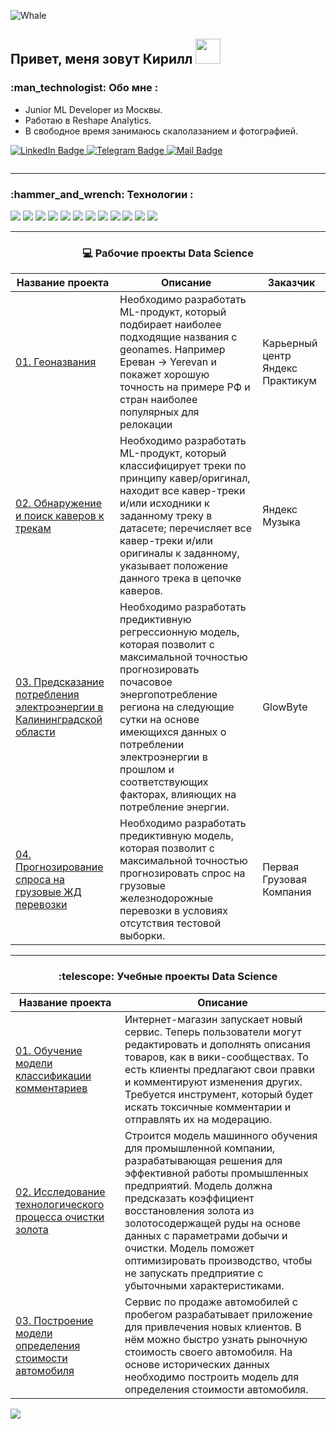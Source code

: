 <a id='link1'></a>
<div id="header">
  <img src="https://github.com/Muirehen/images/blob/master/20230909-LND_7104.jpg" alt="Whale"/>
  
  <h2 style="text-decoration:none"> Привет, меня зовут Кирилл
    <img src="https://github.com/Muirehen/images/blob/master/pepe_chair.jpg" width=40 alt=""/>
  </h2>
</div>
<h3> :man_technologist: Обо мне :</h3>

- Junior ML Developer из Москвы.
- Работаю в Reshape Analytics.
- В свободное время занимаюсь скалолазанием и фотографией.

<div id="badges" >
  <a href="https://linkedin.com/in/kirill-gusev">
    <img src="https://img.shields.io/badge/LinkedIn-blue?style=flat&logo=linkedin&logoColor=white" alt="LinkedIn Badge"/>
  </a>
  <a href="https://t.me/Muirehen">
    <img src="https://img.shields.io/badge/Telegram-lightseagreen?style=flat&logo=Telegram&logoColor=white" alt="Telegram Badge"/>
  </a>
  <a href="mailto:llik1per91@gmail.com">
    <img src="https://img.shields.io/badge/Mail-red?style=flat&logo=Gmail&logoColor=white" alt="Mail Badge"/>
  </a>
<p><img src="https://komarev.com/ghpvc/?username=Muirehen&style=flat-square&color=blue" alt=""/></p>
</div>  

---

<h3> :hammer_and_wrench: Технологии : </h3>
<p >
  <img src="https://img.shields.io/badge/python-3670A0?style=for-the-badge&logo=python&logoColor=ffdd54" />
  <img src="https://img.shields.io/badge/postgres-%23316192.svg?style=for-the-badge&logo=postgresql&logoColor=white" />
  <img src="https://img.shields.io/badge/matplotlib-%233F4F75.svg?style=for-the-badge&logo=plotly&logoColor=white" />
  <img src="https://img.shields.io/badge/SciPy-%230C55A5.svg?style=for-the-badge&logo=scipy&logoColor=%white" />
  <img src="https://img.shields.io/badge/numpy-%23013243.svg?style=for-the-badge&logo=numpy&logoColor=white" />
  <img src="https://img.shields.io/badge/pandas-%23150458.svg?style=for-the-badge&logo=pandas&logoColor=white" />
  <img src="https://img.shields.io/badge/scikit--learn-%23F7931E.svg?style=for-the-badge&logo=scikit-learn&logoColor=white" />
  <img src="https://img.shields.io/badge/TensorFlow-%23FF6F00.svg?style=for-the-badge&logo=TensorFlow&logoColor=white" />


  <img src="https://img.shields.io/badge/Django-%8A2BE2.svg?style=for-the-badge&logo=Django&logoColor=white" />
  <img src="https://img.shields.io/badge/PyTorch-%23EE4C2C.svg?style=for-the-badge&logo=PyTorch&logoColor=white" />
  <img src="https://img.shields.io/badge/Keras-%23D00000.svg?style=for-the-badge&logo=Keras&logoColor=white" />
  <img src="https://img.shields.io/badge/github-%23121011.svg?style=for-the-badge&logo=github&logoColor=white" />
  
</p>


---
<h3 align="center"> &#128187 Рабочие проекты Data Science </h3>

| **Название проекта** | **Описание** | **Заказчик** |
| -------------------- | --------------------- | --------------------- |
| [01. Геоназвания](https://github.com/Muirehen/work_projects/tree/master/Yandex_Geonames)|Необходимо разработать ML-продукт, который подбирает наиболее подходящие названия с geonames. Например Ереван -> Yerevan и покажет хорошую точность на примере РФ и стран наиболее популярных для релокации|Карьерный центр Яндекс Практикум|
| [02. Обнаружение и поиск каверов к трекам](https://github.com/Muirehen/work_projects/tree/master/Yandex_Music)|Необходимо разработать ML-продукт, который классифицирует треки по принципу кавер/оригинал, находит все кавер-треки и/или исходники к заданному треку в датасете; перечисляет все кавер-треки и/или оригиналы к заданному, указывает положение данного трека в цепочке каверов.|Яндекс Музыка|
| [03. Предсказание потребления электроэнергии в Калининградской области](https://github.com/Muirehen/work_projects/tree/master/Energy_Oracle)|Необходимо разработать предиктивную регрессионную модель, которая позволит с максимальной точностью прогнозировать почасовое энергопотребление региона на следующие сутки на основе имеющихся данных о потреблении электроэнергии в прошлом и соответствующих факторах, влияющих на потребление энергии.|GlowByte|
| [04. Прогнозирование спроса на грузовые ЖД перевозки](https://github.com/Muirehen/work_projects/tree/master/PGK_Oracle)|Необходимо разработать предиктивную модель, которая позволит с максимальной точностью прогнозировать спрос на грузовые железнодорожные перевозки в условиях отсутствия тестовой выборки.|Первая Грузовая Компания|
---

<h3 align="center"> :telescope: Учебные проекты Data Science </h3>

| **Название проекта** | **Описание** |
| -------------------- | --------------------- |
| [01. Обучение модели классификации комментариев](https://github.com/Muirehen/learning_projects/tree/master/comments_toxicity)|Интернет-магазин запускает новый сервис. Теперь пользователи могут редактировать и дополнять описания товаров, как в вики-сообществах. То есть клиенты предлагают свои правки и комментируют изменения других. Требуется инструмент, который будет искать токсичные комментарии и отправлять их на модерацию.|
| [02. Исследование технологического процесса очистки золота](https://github.com/Muirehen/learning_projects/tree/master/gold_prediction)|Строится модель машинного обучения для промышленной компании, разрабатывающая решения для эффективной работы промышленных предприятий. Модель должна предсказать коэффициент восстановления золота из золотосодержащей руды на основе данных с параметрами добычи и очистки. Модель поможет оптимизировать производство, чтобы не запускать предприятие с убыточными характеристиками.|
| [03. Построение модели определения стоимости автомобиля](https://github.com/Muirehen/learning_projects/tree/master/price_prediction)|Сервис по продаже автомобилей с пробегом  разрабатывает приложение для привлечения новых клиентов. В нём можно быстро узнать рыночную стоимость своего автомобиля. На основе исторических данных необходимо построить модель для определения стоимости автомобиля.|

<a href="#link1"><img src='https://img.shields.io/badge/К началу-&#x21A9-blue'></a>




<!---
--->
